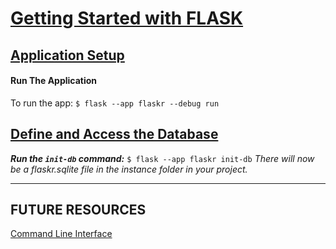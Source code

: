 # [Getting Started with FLASK](https://flask.palletsprojects.com/en/2.2.x/tutorial/layout/)

## [Application Setup](https://flask.palletsprojects.com/en/2.2.x/tutorial/factory/)

#### Run The Application

To run the app:
`$ flask --app flaskr --debug run`

## [Define and Access the Database](https://flask.palletsprojects.com/en/2.2.x/tutorial/database/)

**_Run the `init-db` command:_**
`$ flask --app flaskr init-db`
_There will now be a flaskr.sqlite file in the instance folder in your project._

---

## FUTURE RESOURCES

[Command Line Interface](https://flask.palletsprojects.com/en/2.2.x/cli/)
